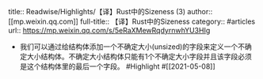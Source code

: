 title:: Readwise/Highlights/【译】Rust中的Sizeness (3)
author:: [[mp.weixin.qq.com]]
full-title:: 【译】Rust中的Sizeness
category:: #articles
url:: https://mp.weixin.qq.com/s/5eRaXMewRqdyrnwhYU3HIg

- 我们可以通过给结构体添加一个不确定大小(unsized)的字段来定义一个不确定大小结构体。不确定大小结构体只能有1个不确定大小字段并且该字段必须是这个结构体里的最后一个字段。 #Highlight #[[2021-05-08]]
